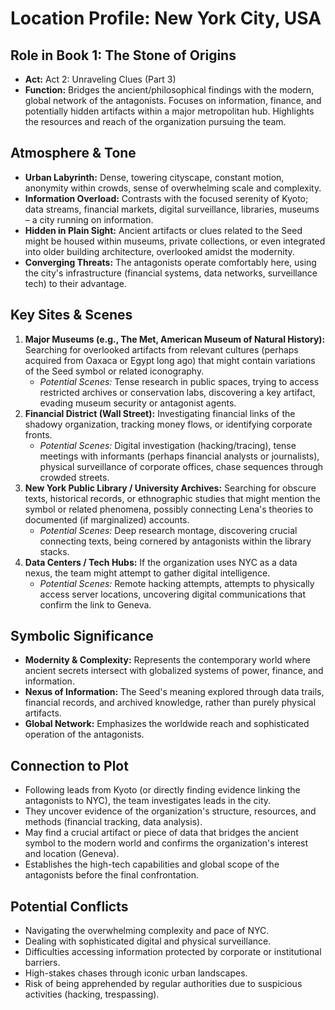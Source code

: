 # Location Profile: New York City, USA

## Role in Book 1: The Stone of Origins
- **Act:** Act 2: Unraveling Clues (Part 3)
- **Function:** Bridges the ancient/philosophical findings with the modern, global network of the antagonists. Focuses on information, finance, and potentially hidden artifacts within a major metropolitan hub. Highlights the resources and reach of the organization pursuing the team.

## Atmosphere & Tone
- **Urban Labyrinth:** Dense, towering cityscape, constant motion, anonymity within crowds, sense of overwhelming scale and complexity.
- **Information Overload:** Contrasts with the focused serenity of Kyoto; data streams, financial markets, digital surveillance, libraries, museums – a city running on information.
- **Hidden in Plain Sight:** Ancient artifacts or clues related to the Seed might be housed within museums, private collections, or even integrated into older building architecture, overlooked amidst the modernity.
- **Converging Threats:** The antagonists operate comfortably here, using the city's infrastructure (financial systems, data networks, surveillance tech) to their advantage.

## Key Sites & Scenes
1.  **Major Museums (e.g., The Met, American Museum of Natural History):** Searching for overlooked artifacts from relevant cultures (perhaps acquired from Oaxaca or Egypt long ago) that might contain variations of the Seed symbol or related iconography.
    - *Potential Scenes:* Tense research in public spaces, trying to access restricted archives or conservation labs, discovering a key artifact, evading museum security or antagonist agents.
2.  **Financial District (Wall Street):** Investigating financial links of the shadowy organization, tracking money flows, or identifying corporate fronts.
    - *Potential Scenes:* Digital investigation (hacking/tracing), tense meetings with informants (perhaps financial analysts or journalists), physical surveillance of corporate offices, chase sequences through crowded streets.
3.  **New York Public Library / University Archives:** Searching for obscure texts, historical records, or ethnographic studies that might mention the symbol or related phenomena, possibly connecting Lena's theories to documented (if marginalized) accounts.
    - *Potential Scenes:* Deep research montage, discovering crucial connecting texts, being cornered by antagonists within the library stacks.
4.  **Data Centers / Tech Hubs:** If the organization uses NYC as a data nexus, the team might attempt to gather digital intelligence.
    - *Potential Scenes:* Remote hacking attempts, attempts to physically access server locations, uncovering digital communications that confirm the link to Geneva.

## Symbolic Significance
- **Modernity & Complexity:** Represents the contemporary world where ancient secrets intersect with globalized systems of power, finance, and information.
- **Nexus of Information:** The Seed's meaning explored through data trails, financial records, and archived knowledge, rather than purely physical artifacts.
- **Global Network:** Emphasizes the worldwide reach and sophisticated operation of the antagonists.

## Connection to Plot
- Following leads from Kyoto (or directly finding evidence linking the antagonists to NYC), the team investigates leads in the city.
- They uncover evidence of the organization's structure, resources, and methods (financial tracking, data analysis).
- May find a crucial artifact or piece of data that bridges the ancient symbol to the modern world and confirms the organization's interest and location (Geneva).
- Establishes the high-tech capabilities and global scope of the antagonists before the final confrontation.

## Potential Conflicts
- Navigating the overwhelming complexity and pace of NYC.
- Dealing with sophisticated digital and physical surveillance.
- Difficulties accessing information protected by corporate or institutional barriers.
- High-stakes chases through iconic urban landscapes.
- Risk of being apprehended by regular authorities due to suspicious activities (hacking, trespassing). 